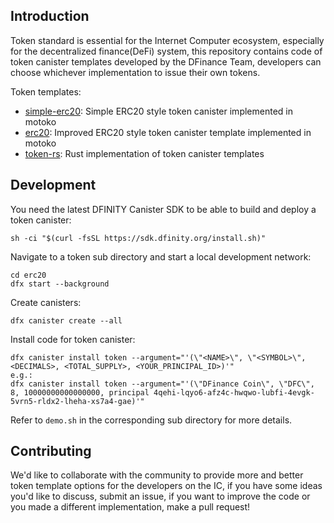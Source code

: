 ## Introduction

Token standard is essential for the Internet Computer ecosystem, especially for the decentralized finance(DeFi) system, this repository contains code of token canister templates developed by the DFinance Team, developers can choose whichever implementation to issue their own tokens.

Token templates:

* [simple-erc20](./simple-erc20): Simple ERC20 style token canister implemented in motoko
* [erc20](./erc20): Improved ERC20 style token canister template implemented in motoko
* [token-rs](./token-rs): Rust implementation of token canister templates



## Development

You need the latest DFINITY Canister SDK to be able to build and deploy a token canister:

```shell
sh -ci "$(curl -fsSL https://sdk.dfinity.org/install.sh)"
```

Navigate to a token sub directory and start a local development network:

```shell
cd erc20
dfx start --background
```

Create canisters:

```shell
dfx canister create --all
```

Install code for token canister:

```
dfx canister install token --argument="'(\"<NAME>\", \"<SYMBOL>\", <DECIMALS>, <TOTAL_SUPPLY>, <YOUR_PRINCIPAL_ID>)'"
e.g.:
dfx canister install token --argument="'(\"DFinance Coin\", \"DFC\", 8, 10000000000000000, principal 4qehi-lqyo6-afz4c-hwqwo-lubfi-4evgk-5vrn5-rldx2-lheha-xs7a4-gae)'"
```

Refer to `demo.sh` in the corresponding sub directory for more details.



## Contributing

We'd like to collaborate with the community to provide more and better token template options for the developers on the IC, if you have some ideas you'd like to discuss, submit an issue, if you want to improve the code or you made a different implementation, make a pull request!

